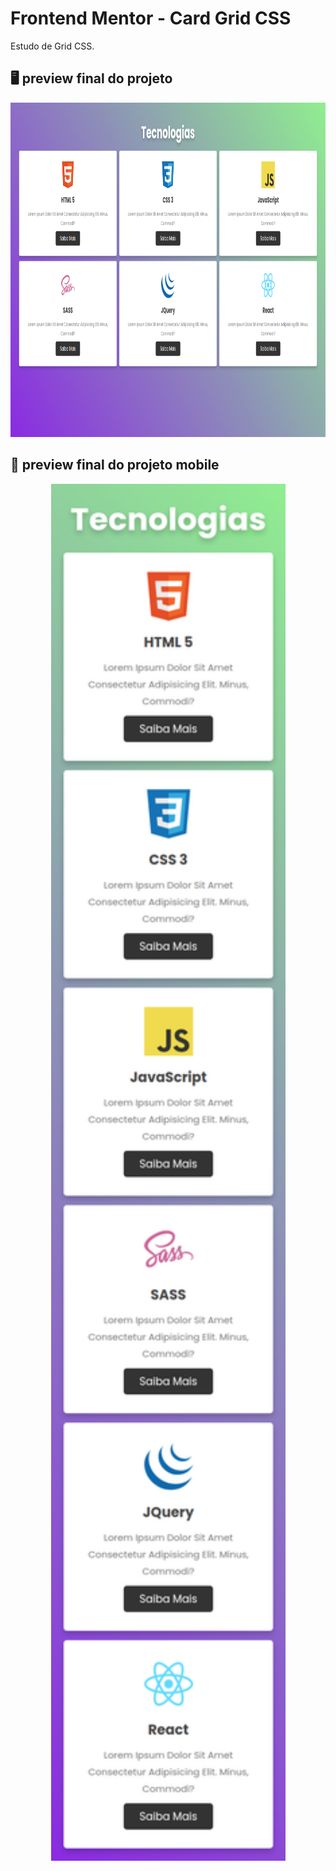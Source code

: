 # Frontend Mentor - Card Grid CSS
Estudo de Grid CSS.

## 🖥️ preview final do projeto

<p align="center">
  <img src="image/desktop.png" width="1012" height="535"/>
</p>

## 📳 preview final do projeto mobile

<p align="center">
  <img src="image/mobile.png" width="375" height="2203"/>
</p>